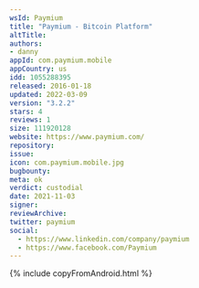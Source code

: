 ```yaml
---
wsId: Paymium
title: "Paymium - Bitcoin Platform"
altTitle: 
authors:
- danny
appId: com.paymium.mobile
appCountry: us
idd: 1055288395
released: 2016-01-18
updated: 2022-03-09
version: "3.2.2"
stars: 4
reviews: 1
size: 111920128
website: https://www.paymium.com/
repository: 
issue: 
icon: com.paymium.mobile.jpg
bugbounty: 
meta: ok
verdict: custodial
date: 2021-11-03
signer: 
reviewArchive:
twitter: paymium
social:
  - https://www.linkedin.com/company/paymium
  - https://www.facebook.com/Paymium
---
```


{% include copyFromAndroid.html %}
